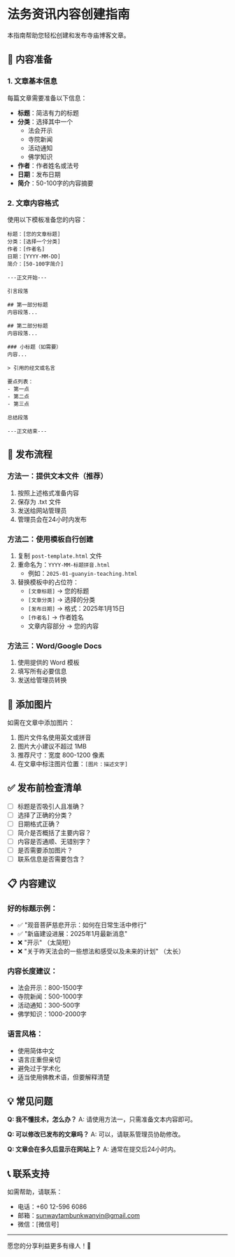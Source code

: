 # 法务资讯内容创建指南

本指南帮助您轻松创建和发布寺庙博客文章。

## 📝 内容准备

### 1. 文章基本信息
每篇文章需要准备以下信息：
- **标题**：简洁有力的标题
- **分类**：选择其中一个
  - 法会开示
  - 寺院新闻
  - 活动通知
  - 佛学知识
- **作者**：作者姓名或法号
- **日期**：发布日期
- **简介**：50-100字的内容摘要

### 2. 文章内容格式

使用以下模板准备您的内容：

```
标题：[您的文章标题]
分类：[选择一个分类]
作者：[作者名]
日期：[YYYY-MM-DD]
简介：[50-100字简介]

---正文开始---

引言段落

## 第一部分标题
内容段落...

## 第二部分标题
内容段落...

### 小标题（如需要）
内容...

> 引用的经文或名言

要点列表：
- 第一点
- 第二点
- 第三点

总结段落

---正文结束---
```

## 🚀 发布流程

### 方法一：提供文本文件（推荐）
1. 按照上述格式准备内容
2. 保存为 .txt 文件
3. 发送给网站管理员
4. 管理员会在24小时内发布

### 方法二：使用模板自行创建
1. 复制 `post-template.html` 文件
2. 重命名为：`YYYY-MM-标题拼音.html`
   - 例如：`2025-01-guanyin-teaching.html`
3. 替换模板中的占位符：
   - `[文章标题]` → 您的标题
   - `[文章分类]` → 选择的分类
   - `[发布日期]` → 格式：2025年1月15日
   - `[作者名]` → 作者姓名
   - 文章内容部分 → 您的内容

### 方法三：Word/Google Docs
1. 使用提供的 Word 模板
2. 填写所有必要信息
3. 发送给管理员转换

## 📸 添加图片

如需在文章中添加图片：
1. 图片文件名使用英文或拼音
2. 图片大小建议不超过 1MB
3. 推荐尺寸：宽度 800-1200 像素
4. 在文章中标注图片位置：`[图片：描述文字]`

## ✅ 发布前检查清单

- [ ] 标题是否吸引人且准确？
- [ ] 选择了正确的分类？
- [ ] 日期格式正确？
- [ ] 简介是否概括了主要内容？
- [ ] 内容是否通顺、无错别字？
- [ ] 是否需要添加图片？
- [ ] 联系信息是否需要包含？

## 📋 内容建议

### 好的标题示例：
- ✅ "观音菩萨慈悲开示：如何在日常生活中修行"
- ✅ "新庙建设进展：2025年1月最新消息"
- ❌ "开示" （太简短）
- ❌ "关于昨天法会的一些想法和感受以及未来的计划" （太长）

### 内容长度建议：
- 法会开示：800-1500字
- 寺院新闻：500-1000字
- 活动通知：300-500字
- 佛学知识：1000-2000字

### 语言风格：
- 使用简体中文
- 语言庄重但亲切
- 避免过于学术化
- 适当使用佛教术语，但要解释清楚

## 💡 常见问题

**Q: 我不懂技术，怎么办？**
A: 请使用方法一，只需准备文本内容即可。

**Q: 可以修改已发布的文章吗？**
A: 可以，请联系管理员协助修改。

**Q: 文章会在多久后显示在网站上？**
A: 通常在提交后24小时内。

## 📞 联系支持

如需帮助，请联系：
- 电话：+60 12-596 6086
- 邮箱：sunwaytambunkwanyin@gmail.com
- 微信：[微信号]

---

愿您的分享利益更多有缘人！🙏